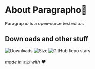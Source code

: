 # About Paragrapho📝
Paragrapho is a open-surce text editor.
![]()
## Downloads and other stuff
![Downloads](https://img.shields.io/github/downloads/BastionAtackDev/Paragrapho/total?style=flat-square)
![Size](https://img.shields.io/github/languages/code-size/BastionAtackDev/Paragrapho?style=flat-square)
![GitHub Repo stars](https://img.shields.io/github/stars/BastionAtackDev/Paragrapho?style=flat-square)


###### made in 🇹🇩 with ❤️
